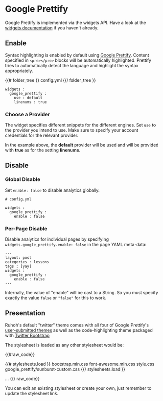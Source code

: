 # Google Prettify

Google Prettify is implemented via the widgets API. Have a look at the [widgets documentation](/docs/2/widgets) if you haven't already.

## Enable

Syntax highlighting is enabled by default using [Google Prettify](http://google-code-prettify.googlecode.com/svn/trunk/README.html). Content specified in `<pre></pre>` blocks will be automatically highlighted. Prettify tries to automatically detect the language and highlight the syntax appropriately.

{{# folder_tree }}
  config.yml
{{/ folder_tree }}

    widgets :
      google_prettify :
        use : default
        linenums : true


### Choose a Provider

The widget specifies different snippets for the different engines. Set `use` to the provider you intend to use. Make sure to specify your account credentials for the relevant provider.

In the example above, the **default** provider will be used and will be provided with **true** as for the setting **linenums**.

## Disable

### Global Disable

Set `enable: false` to disable analytics globally. 

    # config.yml

    widgets :
      google_prettify :
        enable : false


### Per-Page Disable

Disable analytics for individual pages by specifying `widgets.google_prettify.enable: false` in the page YAML meta-data:

    ---
    layout: post
    categories : lessons
    tags : [yay]
    widgets :
      google_prettify :
        enable : false
    ---

Internally, the value of "enable" will be cast to a String. So you must specify exactly the value `false` or `"false"` for this to work.


## Presentation

Ruhoh's default "twitter" theme comes with all four of Google Prettify's [user-submitted themes](http://google-code-prettify.googlecode.com/svn/trunk/styles/index.html) as well as  the code-highlighting theme packaged with [Twitter Bootstrap](http://twitter.github.com/bootstrap/base-css.html#code)

The stylesheet is loaded as any other stylesheet would be:

{{#raw_code}}
<!DOCTYPE html>
<html lang="en">
<head>
  <meta charset="utf-8">
  <title>{{ page.title }} | ruhoh universal static blog generator</title>
  {{# stylesheets.load }}
    bootstrap.min.css
    font-awesome.min.css
    style.css
    google_prettify/sunburst-custom.css
  {{/ stylesheets.load }}

  ...
{{/ raw_code}}

You can edit an existing stylesheet or create your own, just remember to update the stylesheet link.
